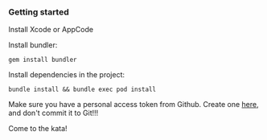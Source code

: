### Getting started

Install Xcode or AppCode

Install bundler:

```
gem install bundler
```

Install dependencies in the project:

```
bundle install && bundle exec pod install
```

Make sure you have a personal access token from Github. Create one [here](https://github.com/settings/tokens), and don't commit it to Git!!!

Come to the kata! 
